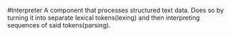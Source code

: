 #Interpreter
A component that processes structured text data. Does so by turning it into separate lexical tokens(lexing) and then interpreting sequences of said tokens(parsing).